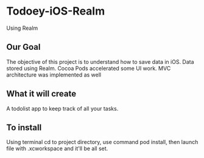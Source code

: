 # Todoey-iOS-Realm 
Using Realm 

## Our Goal

The objective of this project is to understand how to save data in iOS. Data stored using Realm. Cocoa Pods accelerated some UI work. MVC architecture was implemented as well


## What it will create 

A todolist app to keep track of all your tasks.


## To install 

Using terminal cd to project directory, use command pod install, then launch file with .xcworkspace and it'll be all set.
